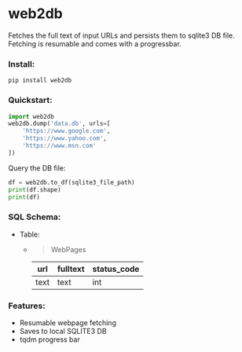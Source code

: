 # web2db


Fetches the full text of input URLs and persists them to sqlite3 DB file.  
Fetching is resumable and comes with a progressbar.  


### Install:  
```pip install web2db```


### Quickstart:  

```python
import web2db  
web2db.dump('data.db', urls=[
    'https://www.google.com',
    'https://www.yahoo.com',
    'https://www.msn.com'
])
```

Query the DB file:
```python
df = web2db.to_df(sqlite3_file_path)
print(df.shape)
print(df)
```

### SQL Schema:  
- Table:  
	- > WebPages
	
	  | url  | fulltext | status_code |
	  | ---- | -------- | ----------- |
	  | text | text     | int         |


### Features:
- Resumable webpage fetching
- Saves to local SQLITE3 DB
- tqdm progress bar
